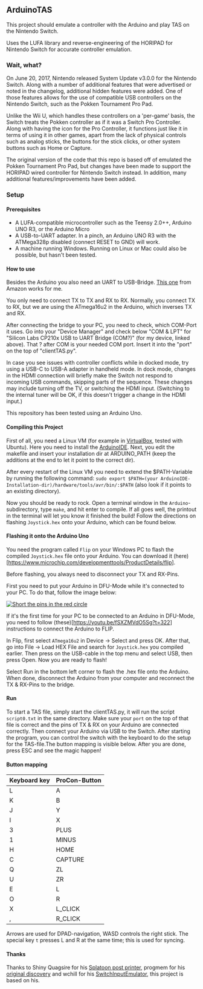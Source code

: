 ## ArduinoTAS
This project should emulate a controller with the Arduino and play TAS on the Nintendo Switch.

Uses the LUFA library and reverse-engineering of the HORIPAD for Nintendo Switch for accurate controller emulation.

### Wait, what?
On June 20, 2017, Nintendo released System Update v3.0.0 for the Nintendo Switch. Along with a number of additional features that were advertised or noted in the changelog, additional hidden features were added. One of those features allows for the use of compatible USB controllers on the Nintendo Switch, such as the Pokken Tournament Pro Pad.

Unlike the Wii U, which handles these controllers on a 'per-game' basis, the Switch treats the Pokken controller as if it was a Switch Pro Controller. Along with having the icon for the Pro Controller, it functions just like it in terms of using it in other games, apart from the lack of physical controls such as analog sticks, the buttons for the stick clicks, or other system buttons such as Home or Capture.

The original version of the code that this repo is based off of emulated the Pokken Tournament Pro Pad, but changes have been made to support the HORIPAD wired controller for Nintendo Switch instead. In addition, many additional features/improvements have been added.

### Setup

#### Prerequisites
* A LUFA-compatible microcontroller such as the Teensy 2.0++, Arduino UNO R3, or the Arduino Micro
* A USB-to-UART adapter. In a pinch, an Arduino UNO R3 with the ATMega328p disabled (connect RESET to GND) will work.
* A machine running Windows. Running on Linux or Mac could also be possible, but hasn't been tested.

#### How to use

Besides the Arduino you also need an UART to USB-Bridge. [This one](https://www.amazon.de/USB-TTL-Konverter-Modul-mit-eingebautem-CP2102/dp/B00AFRXKFU/) from Amazon works for me.

You only need to connect TX to TX and RX to RX. Normally, you connect TX to RX, but we are using the ATmega16u2 in the Arduino, which inverses TX and RX.

After connecting the bridge to your PC, you need to check, which COM-Port it uses. Go into your "Device Manager" and check below "COM & LPT" for "Silicon Labs CP210x USB to UART Bridge (COM?)" (for my device, linked above). That ? after COM is your needed COM port. Insert it into the "port" on the top of "clientTAS.py".

In case you see issues with controller conflicts while in docked mode, try using a USB-C to USB-A adapter in handheld mode. In dock mode, changes in the HDMI connection will briefly make the Switch not respond to incoming USB commands, skipping parts of the sequence. These changes may include turning off the TV, or switching the HDMI input. (Switching to the internal tuner will be OK, if this doesn't trigger a change in the HDMI input.)

This repository has been tested using an Arduino Uno.

#### Compiling this Project

First of all, you need a Linux VM (for example in [VirtualBox](https://www.virtualbox.org/), tested with Ubuntu). Here you need to install the [ArduinoIDE](https://www.arduino.cc/download_handler.php?f=/arduino-1.8.10-linux64.tar.xz). Next, you edit the makefile and insert your installation dir at ARDUINO_PATH (keep the additions at the end to let it point to the correct dir).

After every restart of the Linux VM you need to extend the $PATH-Variable by running the following command: `sudo export $PATH=(your ArduinoIDE-Installation-dir)/hardware/tools/avr/bin/:$PATH` (also look if it points to an existing directory).

Now you should be ready to rock. Open a terminal window in the `Arduino`-subdirectory, type `make`, and hit enter to compile. If all goes well, the printout in the terminal will let you know it finished the build! Follow the directions on flashing `Joystick.hex` onto your Arduino, which can be found below.

#### Flashing it onto the Arduino Uno

You need the program called `Flip` on your Windows PC to flash the compiled `Joystick.hex` file onto your Arduino. You can download it (here)[https://www.microchip.com/developmenttools/ProductDetails/flip].

Before flashing, you always need to disconnect your TX and RX-Pins.

First you need to put your Arduino in DFU-Mode while it's connected to your PC. To do that, follow the image below:

[![Short the pins in the red circle](http://1.bp.blogspot.com/-jMM85F4r6ww/T8u-74eiNkI/AAAAAAAAGZ0/EWa0TdA26A4/s1600/DFU_mode_pins.png)](https://forum.arduino.cc/index.php?topic=380103.0)

If it's the first time for your PC to be connected to an Arduino in DFU-Mode, you need to follow (these)[https://youtu.be/fSXZMVdO5Sg?t=322] instructions to connect the Arduino to FLIP.

In Flip, first select `ATmega16u2` in Device -> Select and press OK. After that, go into File -> Load HEX File and search for `Joystick.hex` you compiled earlier. Then press on the USB-cable in the top menu and select USB, then press Open. Now you are ready to flash!

Select Run in the bottom left corner to flash the .hex file onto the Arduino. When done, disconnect the Arduino from your computer and reconnect the TX & RX-Pins to the bridge.

#### Run

To start a TAS file, simply start the clientTAS.py, it will run the script `script0.txt` in the same directory. Make sure your `port` on the top of that file is correct and the pins of TX & RX on your Arduino are connected correctly. Then connect your Arduino via USB to the Switch. After starting the program, you can control the switch with the keyboard to do the setup for the TAS-file.The button mapping is visible below. After you are done, press ESC and see the magic happen!

#### Button mapping

Keyboard key | ProCon-Button
------------ | --------------
L | A
K | B
J | Y
I | X
3 | PLUS
1 | MINUS
H | HOME
C | CAPTURE
Q | ZL
U | ZR
E | L
O | R
X | L_CLICK
, | R_CLICK

Arrows are used for DPAD-navigation, WASD controls the right stick. The special key `t` presses L and R at the same time; this is used for syncing.

#### Thanks

Thanks to Shiny Quagsire for his [Splatoon post printer](https://github.com/shinyquagsire23/Switch-Fightstick), progmem for his [original discovery](https://github.com/progmem/Switch-Fightstick) and wchill for his [SwitchInputEmulator](https://github.com/wchill/SwitchInputEmulator), this project is based on his.
